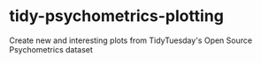 # tidy-psychometrics-plotting
Create new and interesting plots from TidyTuesday's Open Source Psychometrics dataset
